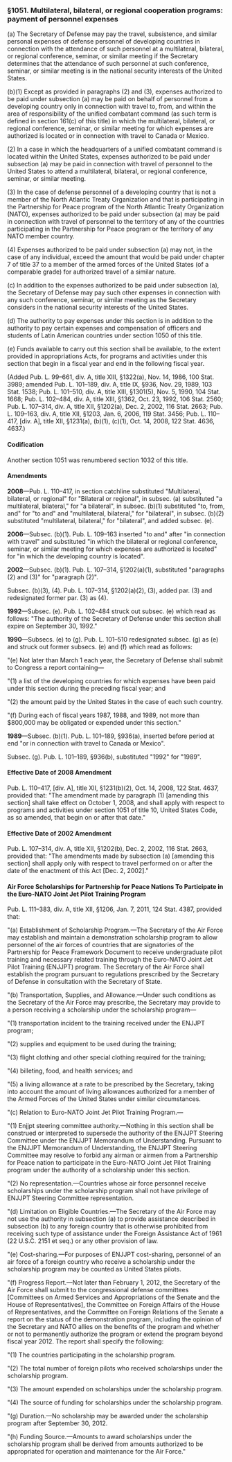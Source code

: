 ### §1051. Multilateral, bilateral, or regional cooperation programs: payment of personnel expenses ###

(a) The Secretary of Defense may pay the travel, subsistence, and similar personal expenses of defense personnel of developing countries in connection with the attendance of such personnel at a multilateral, bilateral, or regional conference, seminar, or similar meeting if the Secretary determines that the attendance of such personnel at such conference, seminar, or similar meeting is in the national security interests of the United States.

(b)(1) Except as provided in paragraphs (2) and (3), expenses authorized to be paid under subsection (a) may be paid on behalf of personnel from a developing country only in connection with travel to, from, and within the area of responsibility of the unified combatant command (as such term is defined in section 161(c) of this title) in which the multilateral, bilateral, or regional conference, seminar, or similar meeting for which expenses are authorized is located or in connection with travel to Canada or Mexico.

(2) In a case in which the headquarters of a unified combatant command is located within the United States, expenses authorized to be paid under subsection (a) may be paid in connection with travel of personnel to the United States to attend a multilateral, bilateral, or regional conference, seminar, or similar meeting.

(3) In the case of defense personnel of a developing country that is not a member of the North Atlantic Treaty Organization and that is participating in the Partnership for Peace program of the North Atlantic Treaty Organization (NATO), expenses authorized to be paid under subsection (a) may be paid in connection with travel of personnel to the territory of any of the countries participating in the Partnership for Peace program or the territory of any NATO member country.

(4) Expenses authorized to be paid under subsection (a) may not, in the case of any individual, exceed the amount that would be paid under chapter 7 of title 37 to a member of the armed forces of the United States (of a comparable grade) for authorized travel of a similar nature.

(c) In addition to the expenses authorized to be paid under subsection (a), the Secretary of Defense may pay such other expenses in connection with any such conference, seminar, or similar meeting as the Secretary considers in the national security interests of the United States.

(d) The authority to pay expenses under this section is in addition to the authority to pay certain expenses and compensation of officers and students of Latin American countries under section 1050 of this title.

(e) Funds available to carry out this section shall be available, to the extent provided in appropriations Acts, for programs and activities under this section that begin in a fiscal year and end in the following fiscal year.

(Added Pub. L. 99–661, div. A, title XIII, §1322(a), Nov. 14, 1986, 100 Stat. 3989; amended Pub. L. 101–189, div. A, title IX, §936, Nov. 29, 1989, 103 Stat. 1538; Pub. L. 101–510, div. A, title XIII, §1301(5), Nov. 5, 1990, 104 Stat. 1668; Pub. L. 102–484, div. A, title XIII, §1362, Oct. 23, 1992, 106 Stat. 2560; Pub. L. 107–314, div. A, title XII, §1202(a), Dec. 2, 2002, 116 Stat. 2663; Pub. L. 109–163, div. A, title XII, §1203, Jan. 6, 2006, 119 Stat. 3456; Pub. L. 110–417, [div. A], title XII, §1231(a), (b)(1), (c)(1), Oct. 14, 2008, 122 Stat. 4636, 4637.)

#### Codification ####

Another section 1051 was renumbered section 1032 of this title.

#### Amendments ####

**2008**—Pub. L. 110–417, in section catchline substituted "Multilateral, bilateral, or regional" for "Bilateral or regional", in subsec. (a) substituted "a multilateral, bilateral," for "a bilateral", in subsec. (b)(1) substituted "to, from, and" for "to and" and "multilateral, bilateral," for "bilateral", in subsec. (b)(2) substituted "multilateral, bilateral," for "bilateral", and added subsec. (e).

**2006**—Subsec. (b)(1). Pub. L. 109–163 inserted "to and" after "in connection with travel" and substituted "in which the bilateral or regional conference, seminar, or similar meeting for which expenses are authorized is located" for "in which the developing country is located".

**2002**—Subsec. (b)(1). Pub. L. 107–314, §1202(a)(1), substituted "paragraphs (2) and (3)" for "paragraph (2)".

Subsec. (b)(3), (4). Pub. L. 107–314, §1202(a)(2), (3), added par. (3) and redesignated former par. (3) as (4).

**1992**—Subsec. (e). Pub. L. 102–484 struck out subsec. (e) which read as follows: "The authority of the Secretary of Defense under this section shall expire on September 30, 1992."

**1990**—Subsecs. (e) to (g). Pub. L. 101–510 redesignated subsec. (g) as (e) and struck out former subsecs. (e) and (f) which read as follows:

"(e) Not later than March 1 each year, the Secretary of Defense shall submit to Congress a report containing—

"(1) a list of the developing countries for which expenses have been paid under this section during the preceding fiscal year; and

"(2) the amount paid by the United States in the case of each such country.

"(f) During each of fiscal years 1987, 1988, and 1989, not more than $800,000 may be obligated or expended under this section."

**1989**—Subsec. (b)(1). Pub. L. 101–189, §936(a), inserted before period at end "or in connection with travel to Canada or Mexico".

Subsec. (g). Pub. L. 101–189, §936(b), substituted "1992" for "1989".

#### Effective Date of 2008 Amendment ####

Pub. L. 110–417, [div. A], title XII, §1231(b)(2), Oct. 14, 2008, 122 Stat. 4637, provided that: "The amendment made by paragraph (1) [amending this section] shall take effect on October 1, 2008, and shall apply with respect to programs and activities under section 1051 of title 10, United States Code, as so amended, that begin on or after that date."

#### Effective Date of 2002 Amendment ####

Pub. L. 107–314, div. A, title XII, §1202(b), Dec. 2, 2002, 116 Stat. 2663, provided that: "The amendments made by subsection (a) [amending this section] shall apply only with respect to travel performed on or after the date of the enactment of this Act [Dec. 2, 2002]."

#### Air Force Scholarships for Partnership for Peace Nations To Participate in the Euro-NATO Joint Jet Pilot Training Program ####

Pub. L. 111–383, div. A, title XII, §1206, Jan. 7, 2011, 124 Stat. 4387, provided that:

"(a) Establishment of Scholarship Program.—The Secretary of the Air Force may establish and maintain a demonstration scholarship program to allow personnel of the air forces of countries that are signatories of the Partnership for Peace Framework Document to receive undergraduate pilot training and necessary related training through the Euro-NATO Joint Jet Pilot Training (ENJJPT) program. The Secretary of the Air Force shall establish the program pursuant to regulations prescribed by the Secretary of Defense in consultation with the Secretary of State.

"(b) Transportation, Supplies, and Allowance.—Under such conditions as the Secretary of the Air Force may prescribe, the Secretary may provide to a person receiving a scholarship under the scholarship program—

"(1) transportation incident to the training received under the ENJJPT program;

"(2) supplies and equipment to be used during the training;

"(3) flight clothing and other special clothing required for the training;

"(4) billeting, food, and health services; and

"(5) a living allowance at a rate to be prescribed by the Secretary, taking into account the amount of living allowances authorized for a member of the Armed Forces of the United States under similar circumstances.

"(c) Relation to Euro-NATO Joint Jet Pilot Training Program.—

"(1) Enjjpt steering committee authority.—Nothing in this section shall be construed or interpreted to supersede the authority of the ENJJPT Steering Committee under the ENJJPT Memorandum of Understanding. Pursuant to the ENJJPT Memorandum of Understanding, the ENJJPT Steering Committee may resolve to forbid any airman or airmen from a Partnership for Peace nation to participate in the Euro-NATO Joint Jet Pilot Training program under the authority of a scholarship under this section.

"(2) No representation.—Countries whose air force personnel receive scholarships under the scholarship program shall not have privilege of ENJJPT Steering Committee representation.

"(d) Limitation on Eligible Countries.—The Secretary of the Air Force may not use the authority in subsection (a) to provide assistance described in subsection (b) to any foreign country that is otherwise prohibited from receiving such type of assistance under the Foreign Assistance Act of 1961 (22 U.S.C. 2151 et seq.) or any other provision of law.

"(e) Cost-sharing.—For purposes of ENJJPT cost-sharing, personnel of an air force of a foreign country who receive a scholarship under the scholarship program may be counted as United States pilots.

"(f) Progress Report.—Not later than February 1, 2012, the Secretary of the Air Force shall submit to the congressional defense committees [Committees on Armed Services and Appropriations of the Senate and the House of Representatives], the Committee on Foreign Affairs of the House of Representatives, and the Committee on Foreign Relations of the Senate a report on the status of the demonstration program, including the opinion of the Secretary and NATO allies on the benefits of the program and whether or not to permanently authorize the program or extend the program beyond fiscal year 2012. The report shall specify the following:

"(1) The countries participating in the scholarship program.

"(2) The total number of foreign pilots who received scholarships under the scholarship program.

"(3) The amount expended on scholarships under the scholarship program.

"(4) The source of funding for scholarships under the scholarship program.

"(g) Duration.—No scholarship may be awarded under the scholarship program after September 30, 2012.

"(h) Funding Source.—Amounts to award scholarships under the scholarship program shall be derived from amounts authorized to be appropriated for operation and maintenance for the Air Force."
